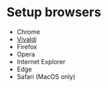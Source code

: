 # Setup browsers

- Chrome
- [Vivaldi](Browsers/Vivaldi.md)
- Firefox
- Opera
- Internet Explorer
- Edge
- Safari (MacOS only)
